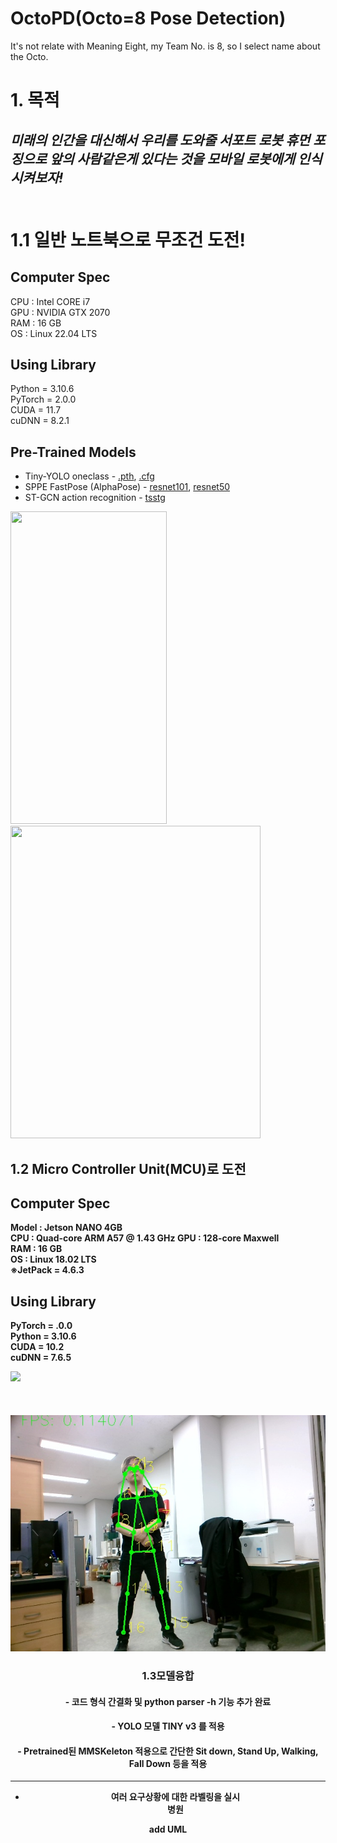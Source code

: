 # OctoPD(Octo=8 Pose Detection)
It's not relate with Meaning Eight, my Team No. is 8, so I select name about the Octo.

# 1. 목적
 ## *미래의 인간을 대신해서 우리를 도와줄 서포트 로봇 휴먼 포징으로 앞의 사람같은게 있다는 것을 모바일 로봇에게 인식시켜보자!*<br><br>


# 1.1 일반 노트북으로 무조건 도전!<br>
## Computer Spec
CPU : Intel CORE i7 <br>
GPU : NVIDIA GTX 2070 <br>
RAM : 16 GB <br>
OS : Linux 22.04 LTS <br>

## Using Library 
Python = 3.10.6<br>
PyTorch = 2.0.0<br>
CUDA = 11.7<br>
cuDNN = 8.2.1<br>

## Pre-Trained Models
- Tiny-YOLO oneclass - [.pth](https://drive.google.com/file/d/1obEbWBSm9bXeg10FriJ7R2cGLRsg-AfP/view?usp=sharing),
[.cfg](https://drive.google.com/file/d/19sPzBZjAjuJQ3emRteHybm2SG25w9Wn5/view?usp=sharing)
- SPPE FastPose (AlphaPose) - [resnet101](https://drive.google.com/file/d/1N2MgE1Esq6CKYA6FyZVKpPwHRyOCrzA0/view?usp=sharing),
[resnet50](https://drive.google.com/file/d/1IPfCDRwCmQDnQy94nT1V-_NVtTEi4VmU/view?usp=sharing)
- ST-GCN action recognition - [tsstg](https://drive.google.com/file/d/1mQQ4JHe58ylKbBqTjuKzpwN2nwKOWJ9u/view?usp=sharing)

<b align="right">
<img src="./Image/IMG_0.gif" width=250 height= 500> 
<b align="left">
<img src="./Image/change.gif" width=400 height= 500>

## 1.2 Micro Controller Unit(MCU)로 도전

## Computer Spec
Model : Jetson NANO 4GB <br>
CPU : Quad-core ARM A57 @ 1.43 GHz
GPU : 128-core Maxwell <br>
RAM : 16 GB <br>
OS : Linux 18.02 LTS <br>
※JetPack = 4.6.3

## Using Library 
PyTorch = .0.0<br>
Python = 3.10.6<br>
CUDA = 10.2<br>
cuDNN = 7.6.5<br>

<a align="center">
<img src="./Image/test.gif"> <br><br><br><br>


<a align="center">
<img src="./Image/000000.jpg">

### 1.3모델융합

#### - 코드 형식 간결화 및 python parser -h 기능  추가 완료
#### - YOLO 모델 TINY v3 를 적용
#### - Pretrained된 MMSKeleton 적용으로 간단한 Sit down, Stand Up, Walking, Fall Down 등을 적용

-------------------------------------------
- 여러 요구상황에 대한 라벨링을 실시 <br>
병원 

add UML
